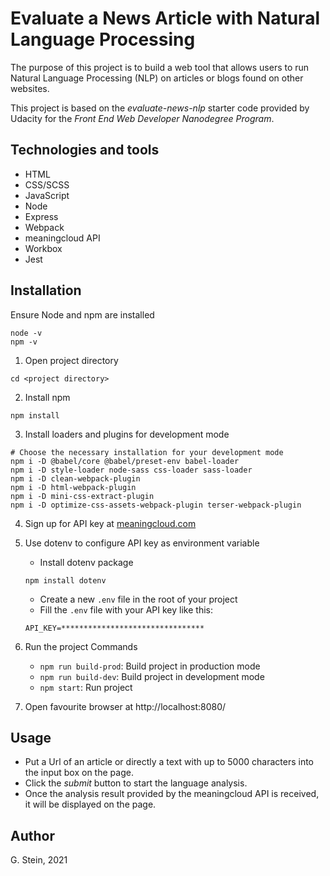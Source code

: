 # Evaluate a News Article with Natural Language Processing

The purpose of this project is to build a web tool that allows users to run Natural Language Processing (NLP) on articles or blogs found on other websites.

This project is based on the *evaluate-news-nlp* starter code provided by Udacity for the *Front End Web Developer Nanodegree Program*.

## Technologies and tools
* HTML
* CSS/SCSS
* JavaScript
* Node
* Express
* Webpack
* meaningcloud API
* Workbox
* Jest

## Installation
Ensure Node and npm are installed
```
node -v
npm -v
```

1. Open project directory
```
cd <project directory>
```
2. Install npm
```
npm install
```
3. Install loaders and plugins for development mode
```
# Choose the necessary installation for your development mode
npm i -D @babel/core @babel/preset-env babel-loader
npm i -D style-loader node-sass css-loader sass-loader
npm i -D clean-webpack-plugin
npm i -D html-webpack-plugin
npm i -D mini-css-extract-plugin
npm i -D optimize-css-assets-webpack-plugin terser-webpack-plugin
```
4. Sign up for API key at [meaningcloud.com](https://www.meaningcloud.com/developer/sentiment-analysis)

5. Use dotenv to configure API key as environment variable
	* Install dotenv package
	```
	npm install dotenv
	```
	* Create a new `.env` file in the root of your project
	* Fill the `.env` file with your API key like this:
	```
	API_KEY=********************************
	```
6. Run the project
	Commands
	* `npm run build-prod`: Build project in production mode
	* `npm run build-dev`: Build project in development mode
	* `npm start`: Run project

7. Open favourite browser at http://localhost:8080/

## Usage
* Put a Url of an article or directly a text with up to 5000 characters into the input box on the page.
* Click the *submit* button to start the language analysis.
* Once the analysis result provided by the meaningcloud API is received, it will be displayed on the page.

## Author
G. Stein, 2021
